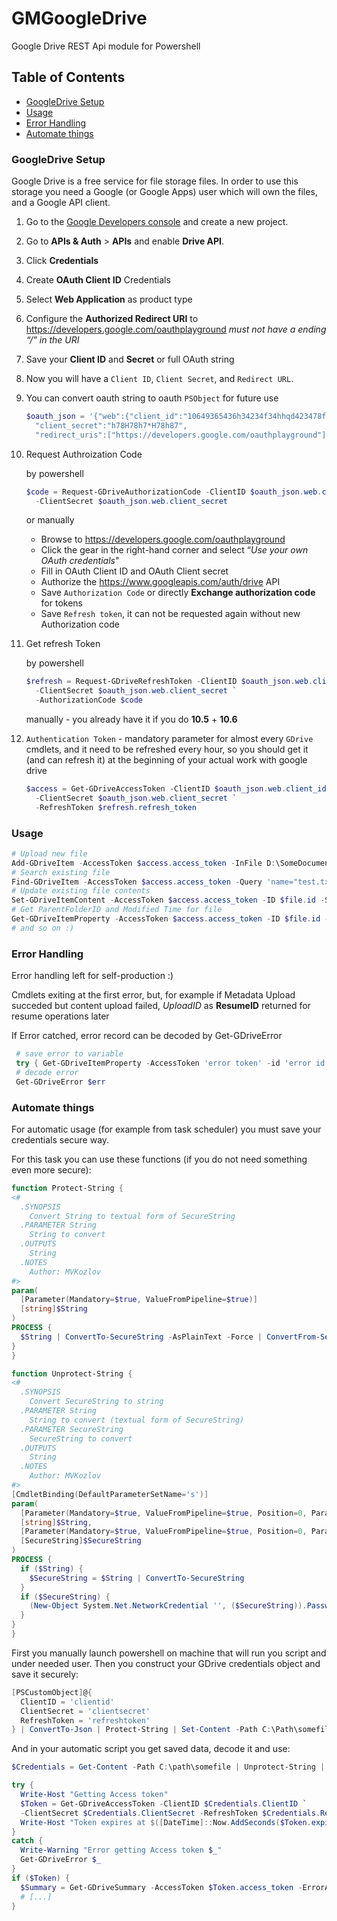 # GMGoogleDrive
Google Drive REST Api module for Powershell

## Table of Contents

- [GoogleDrive Setup](#googledrive-setup)
- [Usage](#usage)
- [Error Handling](#error-handling)
- [Automate things](#automate-things)


### GoogleDrive Setup
Google Drive is a free service for file storage files. In order to use this storage you need a Google (or Google Apps) user which will own the files, and a Google API client.
1. Go to the [Google Developers console](https://console.developers.google.com/project) and create a new project.
2. Go to **APIs & Auth** > **APIs** and enable **Drive API**.
3. Click **Credentials**
4. Create **OAuth Client ID** Credentials
5. Select **Web Application** as product type
6. Configure the **Authorized Redirect URI** to https://developers.google.com/oauthplayground _must not have a ending “/” in the URI_
7. Save your **Client ID** and **Secret** or full OAuth string
8. Now you will have a `Client ID`, `Client Secret`, and `Redirect URL`.
9. You can convert oauth string to oauth `PSObject` for future use
    ``` powershell
    $oauth_json = '{"web":{"client_id":"10649365436h34234f34hhqd423478fsdfdo.apps.googleusercontent.com",
      "client_secret":"h78H78h7*H78h87",
      "redirect_uris":["https://developers.google.com/oauthplayground"]}}' | ConvertFrom-Json
    ```
10. Request Authroization Code  

    by powershell
    ``` powershell
    $code = Request-GDriveAuthorizationCode -ClientID $oauth_json.web.client_id `
      -ClientSecret $oauth_json.web.client_secret
    ```
    or manually
    - Browse to https://developers.google.com/oauthplayground
    - Click the gear in the right-hand corner and select “_Use your own OAuth credentials_"
    - Fill in OAuth Client ID and OAuth Client secret
    - Authorize the https://www.googleapis.com/auth/drive API
    - Save `Authorization Code` or directly **Exchange authorization code** for tokens
    - Save `Refresh token`, it can not be requested again without new Authorization code
11. Get refresh Token

    by powershell
    ``` powershell 
    $refresh = Request-GDriveRefreshToken -ClientID $oauth_json.web.client_id `
      -ClientSecret $oauth_json.web.client_secret `
      -AuthorizationCode $code
    ```
    manually - you already have it if you do **10.5** + **10.6**

12. `Authentication Token` - mandatory parameter for almost every `GDrive` cmdlets, and it need to be refreshed every hour, so you should get it (and can refresh it) at the beginning of your actual work with google drive

    ``` powershell
    $access = Get-GDriveAccessToken -ClientID $oauth_json.web.client_id `
      -ClientSecret $oauth_json.web.client_secret `
      -RefreshToken $refresh.refresh_token
    ```
### Usage
``` powershell
# Upload new file
Add-GDriveItem -AccessToken $access.access_token -InFile D:\SomeDocument.doc -Name SomeDocument.doc
# Search existing file
Find-GDriveItem -AccessToken $access.access_token -Query 'name="test.txt"'
# Update existing file contents
Set-GDriveItemContent -AccessToken $access.access_token -ID $file.id -StringContent 'test file'
# Get ParentFolderID and Modified Time for file
Get-GDriveItemProperty -AccessToken $access.access_token -ID $file.id -Property parents, modifiedTime
# and so on :)
```

### Error Handling
Error handling left for self-production :)

Cmdlets exiting at the first error, but, for example if Metadata Upload succeded but content upload failed, _UploadID_ as **ResumeID** returned for resume operations later

If Error catched, error record can be decoded by Get-GDriveError
``` powershell
 # save error to variable
 try { Get-GDriveItemProperty -AccessToken 'error token' -id 'error id' } catch { $err = $_ }
 # decode error
 Get-GDriveError $err
```

### Automate things

For automatic usage (for example from task scheduler) you must save your credentials secure way.

For this task you can use these functions (if you do not need something even more secure):
``` powershell
function Protect-String {
<#
  .SYNOPSIS
    Convert String to textual form of SecureString
  .PARAMETER String
    String to convert
  .OUTPUTS
    String
  .NOTES
    Author: MVKozlov
#>
param(
  [Parameter(Mandatory=$true, ValueFromPipeline=$true)]
  [string]$String
)
PROCESS {
  $String | ConvertTo-SecureString -AsPlainText -Force | ConvertFrom-SecureString
}
}

function Unprotect-String {
<#
  .SYNOPSIS
    Convert SecureString to string
  .PARAMETER String
    String to convert (textual form of SecureString)
  .PARAMETER SecureString
    SecureString to convert
  .OUTPUTS
    String
  .NOTES
    Author: MVKozlov
#>
[CmdletBinding(DefaultParameterSetName='s')]
param(
  [Parameter(Mandatory=$true, ValueFromPipeline=$true, Position=0, ParameterSetName='s')]
  [string]$String,
  [Parameter(Mandatory=$true, ValueFromPipeline=$true, Position=0, ParameterSetName='ss')]
  [SecureString]$SecureString
)
PROCESS {
  if ($String) {
    $SecureString = $String | ConvertTo-SecureString
  }
  if ($SecureString) {
    (New-Object System.Net.NetworkCredential '', ($SecureString)).Password
  }
}
}
```
First you manually launch powershell on machine that will run you script and under needed user.
Then you construct your GDrive credentials object and save it securely:
``` powershell
[PSCustomObject]@{
  ClientID = 'clientid'
  ClientSecret = 'clientsecret'
  RefreshToken = 'refreshtoken'
} | ConvertTo-Json | Protect-String | Set-Content -Path C:\Path\somefile
```

And in your automatic script you get saved data, decode it and use:
``` powershell
$Credentials = Get-Content -Path C:\path\somefile | Unprotect-String | ConvertFrom-JSon

try {
  Write-Host "Getting Access token"
  $Token = Get-GDriveAccessToken -ClientID $Credentials.ClientID `
  -ClientSecret $Credentials.ClientSecret -RefreshToken $Credentials.RefreshToken
  Write-Host "Token expires at $([DateTime]::Now.AddSeconds($Token.expires_in))"
}
catch {
  Write-Warning "Error getting Access token $_"
  Get-GDriveError $_
}
if ($Token) {
  $Summary = Get-GDriveSummary -AccessToken $Token.access_token -ErrorAction Stop
  # [...]
}
```
